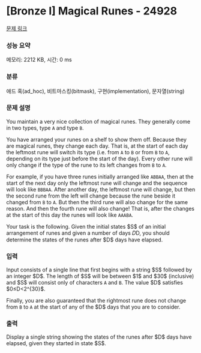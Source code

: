 # [Bronze I] Magical Runes - 24928 

[문제 링크](https://www.acmicpc.net/problem/24928) 

### 성능 요약

메모리: 2212 KB, 시간: 0 ms

### 분류

애드 혹(ad_hoc), 비트마스킹(bitmask), 구현(implementation), 문자열(string)

### 문제 설명

<p>You maintain a very nice collection of magical runes. They generally come in two types, type <code>A</code> and type <code>B</code>.</p>

<p>You have arranged your runes on a shelf to show them off. Because they are magical runes, they change each day. That is, at the start of each day the leftmost rune will switch its type (i.e. from <code>A</code> to <code>B</code> or from <code>B</code> to <code>A</code>, depending on its type just before the start of the day). Every other rune will only change if the type of the rune to its left changes from <code>B</code> to <code>A</code>.</p>

<p>For example, if you have three runes initially arranged like <code>ABBAA</code>, then at the start of the next day only the leftmost rune will change and the sequence will look like <code>BBBAA</code>. After another day, the leftmost rune will change, but then the second rune from the left will change because the rune beside it changed from <code>B</code> to <code>A</code>. But then the third rune will also change for the same reason. And then the fourth rune will also change! That is, after the changes at the start of this day the runes will look like <code>AAABA</code>.</p>

<p>Your task is the following. Given the initial states $S$ of an initial arrangement of runes and given a number of days 𝐷D, you should determine the states of the runes after $D$ days have elapsed.</p>

### 입력 

 <p>Input consists of a single line that first begins with a string $S$ followed by an integer $D$. The length of $S$ will be between $1$ and $30$ (inclusive) and $S$ will consist only of characters <code>A</code> and <code>B</code>. The value $D$ satisfies $0≤D<2^{30}$.</p>

<p>Finally, you are also guaranteed that the rightmost rune does not change from <code>B</code> to <code>A</code> at the start of any of the $D$ days that you are to consider.</p>

### 출력 

 <p>Display a single string showing the states of the runes after $D$ days have elapsed, given they started in state $S$.</p>

